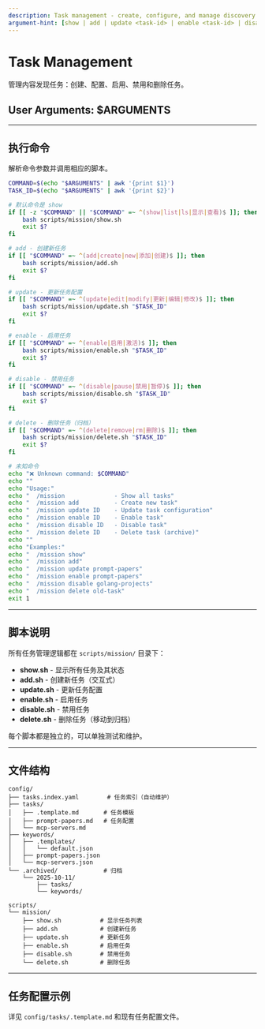 ```yaml
---
description: Task management - create, configure, and manage discovery tasks
argument-hint: [show | add | update <task-id> | enable <task-id> | disable <task-id> | delete <task-id>]
---
```


# Task Management

管理内容发现任务：创建、配置、启用、禁用和删除任务。

## User Arguments: $ARGUMENTS

---

## 执行命令

解析命令参数并调用相应的脚本。

```bash
COMMAND=$(echo "$ARGUMENTS" | awk '{print $1}')
TASK_ID=$(echo "$ARGUMENTS" | awk '{print $2}')

# 默认命令是 show
if [[ -z "$COMMAND" || "$COMMAND" =~ ^(show|list|ls|显示|查看)$ ]]; then
    bash scripts/mission/show.sh
    exit $?
fi

# add - 创建新任务
if [[ "$COMMAND" =~ ^(add|create|new|添加|创建)$ ]]; then
    bash scripts/mission/add.sh
    exit $?
fi

# update - 更新任务配置
if [[ "$COMMAND" =~ ^(update|edit|modify|更新|编辑|修改)$ ]]; then
    bash scripts/mission/update.sh "$TASK_ID"
    exit $?
fi

# enable - 启用任务
if [[ "$COMMAND" =~ ^(enable|启用|激活)$ ]]; then
    bash scripts/mission/enable.sh "$TASK_ID"
    exit $?
fi

# disable - 禁用任务
if [[ "$COMMAND" =~ ^(disable|pause|禁用|暂停)$ ]]; then
    bash scripts/mission/disable.sh "$TASK_ID"
    exit $?
fi

# delete - 删除任务（归档）
if [[ "$COMMAND" =~ ^(delete|remove|rm|删除)$ ]]; then
    bash scripts/mission/delete.sh "$TASK_ID"
    exit $?
fi

# 未知命令
echo "❌ Unknown command: $COMMAND"
echo ""
echo "Usage:"
echo "  /mission              - Show all tasks"
echo "  /mission add          - Create new task"
echo "  /mission update ID    - Update task configuration"
echo "  /mission enable ID    - Enable task"
echo "  /mission disable ID   - Disable task"
echo "  /mission delete ID    - Delete task (archive)"
echo ""
echo "Examples:"
echo "  /mission show"
echo "  /mission add"
echo "  /mission update prompt-papers"
echo "  /mission enable prompt-papers"
echo "  /mission disable golang-projects"
echo "  /mission delete old-task"
exit 1
```

---

## 脚本说明

所有任务管理逻辑都在 `scripts/mission/` 目录下：

- **show.sh** - 显示所有任务及其状态
- **add.sh** - 创建新任务（交互式）
- **update.sh** - 更新任务配置
- **enable.sh** - 启用任务
- **disable.sh** - 禁用任务
- **delete.sh** - 删除任务（移动到归档）

每个脚本都是独立的，可以单独测试和维护。

---

## 文件结构

```
config/
├── tasks.index.yaml        # 任务索引（自动维护）
├── tasks/
│   ├── .template.md       # 任务模板
│   ├── prompt-papers.md   # 任务配置
│   └── mcp-servers.md
├── keywords/
│   ├── .templates/
│   │   └── default.json
│   ├── prompt-papers.json
│   └── mcp-servers.json
└── .archived/             # 归档
    └── 2025-10-11/
        ├── tasks/
        └── keywords/

scripts/
└── mission/
    ├── show.sh           # 显示任务列表
    ├── add.sh            # 创建新任务
    ├── update.sh         # 更新任务
    ├── enable.sh         # 启用任务
    ├── disable.sh        # 禁用任务
    └── delete.sh         # 删除任务
```

---

## 任务配置示例

详见 `config/tasks/.template.md` 和现有任务配置文件。
